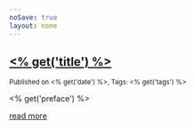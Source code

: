 ```yaml
---
noSave: true
layout: none
---
```


## <a href="<% get('link') %>"><% get('title') %></a>

<small>Published on <% get('date') %>, Tags: <% get('tags') %></small>

<% get('preface') %>

<a href="<% get('link') %>">read more</a>
